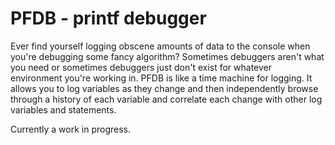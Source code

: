 # PFDB - printf debugger

Ever find yourself logging obscene amounts of data to the console when you're debugging some fancy algorithm? Sometimes debuggers aren't what you need or sometimes debuggers just don't exist for whatever environment you're working in. PFDB is like a time machine for logging. It allows you to log variables as they change and then independently browse through a history of each variable and correlate each change with other log variables and statements.

Currently a work in progress.